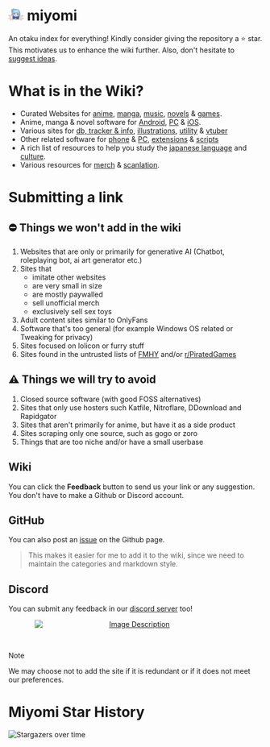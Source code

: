 # <img src="/docs/public/asset/inaread.png" width="30px"> miyomi

An otaku index for everything! Kindly consider giving the repository a ⭐ star. This motivates us to
enhance the wiki further. Also, don't hesitate to [suggest ideas](#submitting-a-link).

# What is in the Wiki?

- Curated Websites for [anime](https://miyomi.workers.dev/websites#anime),
  [manga](https://miyomi.workers.dev/websites#manga), [music](https://miyomi.workers.dev/music),
  [novels](https://miyomi.workers.dev/websites#novels) & [games](https://miyomi.workers.dev/games).
- Anime, manga & novel software for [Android](https://miyomi.workers.dev/software#android),
  [PC](https://miyomi.workers.dev/software#pc) & [iOS](https://miyomi.workers.dev/software#ios).
- Various sites for [db, tracker & info](https://miyomi.workers.dev/misc#info),
  [illustrations](https://miyomi.workers.dev/misc#illustrations),
  [utility](https://miyomi.workers.dev/misc#utility) & [vtuber](https://miyomi.workers.dev/misc#vtuber)
- Other related software for [phone](https://miyomi.workers.dev/tools#phone) &
  [PC](https://miyomi.workers.dev/tools#pc), [extensions](https://miyomi.workers.dev/tools#extensions) &
  [scripts](https://miyomi.workers.dev/tools#scripts)
- A rich list of resources to help you study the
  [japanese language](https://miyomi.workers.dev/japan/language) and
  [culture](https://miyomi.workers.dev/japan/culture).
- Various resources for [merch](https://miyomi.workers.dev/merch) &
  [scanlation](https://miyomi.workers.dev/scanlation).

# Submitting a link

## ⛔️ Things we won't add in the wiki

1. Websites that are only or primarily for generative AI (Chatbot, roleplaying bot, ai art generator
   etc.)
2. Sites that
   - imitate other websites
   - are very small in size
   - are mostly paywalled
   - sell unofficial merch
   - exclusively sell sex toys
3. Adult content sites similar to OnlyFans
4. Software that's too general (for example Windows OS related or Tweaking for privacy)
5. Sites focused on lolicon or furry stuff
6. Sites found in the untrusted lists of [FMHY](https://fmhy.net/unsafesites) and/or
   [r/PiratedGames](https://rentry.org/pgames#untrusted-sites)

## ⚠️ Things we will try to avoid

1. Closed source software (with good FOSS alternatives)
2. Sites that only use hosters such Katfile, Nitroflare, DDownload and Rapidgator
3. Sites that aren't primarily for anime, but have it as a side product
4. Sites scraping only one source, such as gogo or zoro
5. Things that are too niche and/or have a small userbase

## Wiki

You can click the **Feedback** button to send us your link or any suggestion. You don't have to make
a Github or Discord account.

## GitHub

You can also post an [issue](https://github.com/tas33n/miyomi/issues/new) on the Github page.

> This makes it easier for me to add it to the wiki, since we need to maintain the categories and
> markdown style.

## Discord

You can submit any feedback in our [discord server](https://discord.gg/vShRGx8ZBC) too!

<p align="center">
  <a href="https://discord.gg/vShRGx8ZBC">
    <img src="https://invidget.switchblade.xyz/vShRGx8ZBC" alt="Image Description" style="width: 400px; display: block; margin: 0 auto;">
  </a>
</p>

<br/>

> [!NOTE]  
> We may choose not to add the site if it is redundant or if it does not meet our preferences.

# Miyomi Star History

![Stargazers over time](https://starchart.cc/tas33n/miyomi.svg?variant=adaptive)
